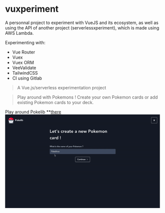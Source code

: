 # vuxperiment

A personnal project to experiment with VueJS and its ecosystem, as well as using the API of another project (serverlessxperiment), which is made using AWS Lambda.

Experimenting with:
- Vue Router
- Vuex
- Vuex ORM
- VeeValidate
- TailwindCSS
- CI using Gitlab

> A Vue.js/serverless experimentation project

> Play around with Pokemons ! Create your own Pokemon cards or add existing Pokemon cards to your deck.

Play around Pokelib **[there](d3croeb3th06hp.cloudfront.net)
![Homescreen Pokelib](/static/screenrecord.gif "Screenrecord")